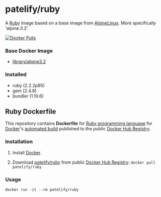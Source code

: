 # patelify/ruby

A [Ruby](https://www.ruby-lang.org/en/) image based on a base image from [AlpineLinux](http://alpinelinux.org/). More specifically 'alpine:3.2'. 

[![Docker Pulls](https://img.shields.io/docker/pulls/patelify/ruby.svg)]()

### Base Docker Image

* [library/alpine3.2](https://hub.docker.com/_/alpine/)

### Installed
- ruby (2.2.2p95)
- gem (2.4.8)
- bundler (1.10.6)

## Ruby Dockerfile

This repository contains **Dockerfile** for [Ruby programming language](https://www.ruby-lang.org/en/) for [Docker](https://www.docker.com/)'s [automated build](https://hub.docker.com/r/patelify/ruby/) published to the public [Docker Hub Registry](https://hub.docker.com/).


### Installation

1. Install [Docker](https://www.docker.com/).

2. Download [patelify/ruby](https://hub.docker.com/r/patelify/ruby/) from public [Docker Hub Registry](https://registry.hub.docker.com/): `docker pull patelify/ruby`


### Usage

    docker run -it --rm patelify/ruby
